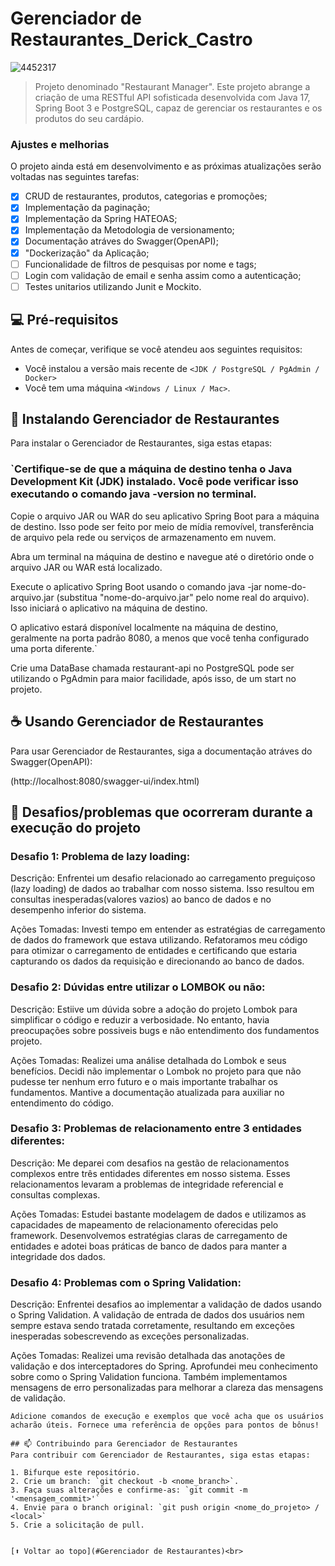 
# Gerenciador de Restaurantes_Derick_Castro
![4452317](https://github.com/derick1castro/teste-tech/assets/104864411/05417ca6-48fa-44c6-a103-5190907d0004)

> Projeto denominado "Restaurant Manager". Este projeto abrange a criação de uma RESTful API sofisticada desenvolvida com Java 17, Spring Boot 3 e PostgreSQL, capaz de gerenciar os restaurantes e os produtos do seu cardápio.

### Ajustes e melhorias

O projeto ainda está em desenvolvimento e as próximas atualizações serão voltadas nas seguintes tarefas:

- [x] CRUD de restaurantes, produtos, categorias e promoções;
- [x] Implementação da paginação;
- [x] Implementação da Spring HATEOAS;
- [x] Implementação da Metodologia de versionamento;
- [x] Documentação atráves do Swagger(OpenAPI);
- [x] "Dockerização" da Aplicação;
- [ ] Funcionalidade de filtros de pesquisas por nome e tags;
- [ ] Login com validação de email e senha assim como a autenticação;
- [ ] Testes unitarios utilizando Junit e Mockito.

## 💻 Pré-requisitos

Antes de começar, verifique se você atendeu aos seguintes requisitos:
* Você instalou a versão mais recente de `<JDK / PostgreSQL / PgAdmin / Docker>`
* Você tem uma máquina `<Windows / Linux / Mac>`.

## 🚀 Instalando Gerenciador de Restaurantes

Para instalar o Gerenciador de Restaurantes, siga estas etapas:

### `Certifique-se de que a máquina de destino tenha o Java Development Kit (JDK) instalado. Você pode verificar isso executando o comando java -version no terminal.

Copie o arquivo JAR ou WAR do seu aplicativo Spring Boot para a máquina de destino. Isso pode ser feito por meio de mídia removível, transferência de arquivo pela rede ou serviços de armazenamento em nuvem.

Abra um terminal na máquina de destino e navegue até o diretório onde o arquivo JAR ou WAR está localizado.

Execute o aplicativo Spring Boot usando o comando java -jar nome-do-arquivo.jar (substitua "nome-do-arquivo.jar" pelo nome real do arquivo). Isso iniciará o aplicativo na máquina de destino.

O aplicativo estará disponível localmente na máquina de destino, geralmente na porta padrão 8080, a menos que você tenha configurado uma porta diferente.`

Crie uma DataBase chamada restaurant-api no PostgreSQL pode ser utilizando o PgAdmin para maior facilidade, após isso, de um start no projeto.

## ☕ Usando Gerenciador de Restaurantes

Para usar Gerenciador de Restaurantes, siga a documentação atráves do Swagger(OpenAPI):

(http://localhost:8080/swagger-ui/index.html)

## 🚀 Desafios/problemas que ocorreram durante a execução do projeto

### Desafio 1: Problema de lazy loading: 

Descrição: Enfrentei um desafio relacionado ao carregamento preguiçoso (lazy loading) de dados ao trabalhar com nosso sistema. Isso resultou em consultas inesperadas(valores vazios) ao banco de dados e no desempenho inferior do sistema.

Ações Tomadas: Investi tempo em entender as estratégias de carregamento de dados do framework que estava utilizando. Refatoramos meu código para otimizar o carregamento de entidades e certificando que estaria capturando os dados da requisição e direcionando ao banco de dados.


### Desafio 2: Dúvidas entre utilizar o LOMBOK ou não:

Descrição: Estiive um dúvida sobre a adoção do projeto Lombok para simplificar o código e reduzir a verbosidade. No entanto, havia preocupações sobre possiveis bugs e não entendimento dos fundamentos projeto.

Ações Tomadas: Realizei uma análise detalhada do Lombok e seus benefícios. Decidi não implementar o Lombok no projeto para que não pudesse ter nenhum erro futuro e o mais importante trabalhar os fundamentos. Mantive a documentação atualizada para auxiliar no entendimento do código.


### Desafio 3: Problemas de relacionamento entre 3 entidades diferentes:

Descrição: Me deparei com desafios na gestão de relacionamentos complexos entre três entidades diferentes em nosso sistema. Esses relacionamentos levaram a problemas de integridade referencial e consultas complexas.

Ações Tomadas: Estudei bastante modelagem de dados e utilizamos as capacidades de mapeamento de relacionamento oferecidas pelo framework. Desenvolvemos estratégias claras de carregamento de entidades e adotei boas práticas de banco de dados para manter a integridade dos dados.


### Desafio 4: Problemas com o Spring Validation:

Descrição: Enfrentei desafios ao implementar a validação de dados usando o Spring Validation. A validação de entrada de dados dos usuários nem sempre estava sendo tratada corretamente, resultando em exceções inesperadas sobescrevendo as exceções personalizadas.

Ações Tomadas: Realizei uma revisão detalhada das anotações de validação e dos interceptadores do Spring. Aprofundei meu conhecimento sobre como o Spring Validation funciona. Também implementamos mensagens de erro personalizadas para melhorar a clareza das mensagens de validação.

```
Adicione comandos de execução e exemplos que você acha que os usuários acharão úteis. Fornece uma referência de opções para pontos de bônus!

## 📫 Contribuindo para Gerenciador de Restaurantes
Para contribuir com Gerenciador de Restaurantes, siga estas etapas:

1. Bifurque este repositório.
2. Crie um branch: `git checkout -b <nome_branch>`.
3. Faça suas alterações e confirme-as: `git commit -m '<mensagem_commit>'`
4. Envie para o branch original: `git push origin <nome_do_projeto> / <local>`
5. Crie a solicitação de pull.


[⬆ Voltar ao topo](#Gerenciador de Restaurantes)<br>

